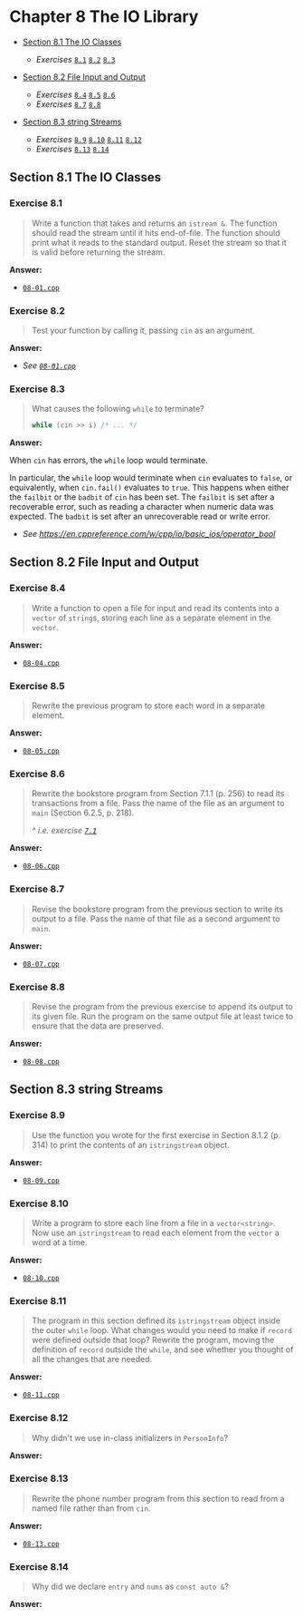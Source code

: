 # Chapter 8 The IO Library

- [Section 8.1 The IO Classes](#section-81-the-io-classes)
  - *Exercises* [`8.1`](#exercise-81) [`8.2`](#exercise-82) [`8.3`](#exercise-83)

- [Section 8.2 File Input and Output](#section-82-file-input-and-output)
  - *Exercises* [`8.4`](#exercise-84) [`8.5`](#exercise-85) [`8.6`](#exercise-86)
  - *Exercises* [`8.7`](#exercise-87) [`8.8`](#exercise-88)

- [Section 8.3 string Streams](#section-83-string-streams)
  - *Exercises* [`8.9`](#exercise-89) [`8.10`](#exercise-810) [`8.11`](#exercise-811) [`8.12`](#exercise-812)
  - *Exercises* [`8.13`](#exercise-813) [`8.14`](#exercise-814)

## Section 8.1 The IO Classes

### Exercise 8.1

> Write a function that takes and returns an `istream &`. The function should read the stream until it hits end-of-file. The function should print what it reads to the standard output. Reset the stream so that it is valid before returning the stream.

**Answer:**

- [`08-01.cpp`](08-01.cpp)

### Exercise 8.2

> Test your function by calling it, passing `cin` as an argument.

**Answer:**

- *See [`08-01.cpp`](08-01.cpp)*

### Exercise 8.3

> What causes the following `while` to terminate?
>
> ```c++
> while (cin >> i) /* ... */
> ```

**Answer:**

When `cin` has errors, the `while` loop would terminate.

In particular, the `while` loop would terminate when `cin` evaluates to `false`, or equivalently, when `cin.fail()` evaluates to `true`. This happens when either the `failbit` or the `badbit` of `cin` has been set. The `failbit` is set after a recoverable error, such as reading a character when numeric data was expected. The `badbit` is set after an unrecoverable read or write error.

- *See https://en.cppreference.com/w/cpp/io/basic_ios/operator_bool*

## Section 8.2 File Input and Output

### Exercise 8.4

> Write a function to open a file for input and read its contents into a `vector` of `string`s, storing each line as a separate element in the `vector`.

**Answer:**

- [`08-04.cpp`](08-04.cpp)

### Exercise 8.5

> Rewrite the previous program to store each word in a separate element.

**Answer:**

- [`08-05.cpp`](08-05.cpp)

### Exercise 8.6

> Rewrite the bookstore program from Section 7.1.1 (p. 256) to read its transactions from a file. Pass the name of the file as an argument to `main` (Section 6.2.5, p. 218).
>
> *^ i.e. exercise [`7.1`](../07-classes/README.md#exercise-71)*

**Answer:**

- [`08-06.cpp`](08-06.cpp)

### Exercise 8.7

> Revise the bookstore program from the previous section to write its output to a file. Pass the name of that file as a second argument to `main`.

**Answer:**

- [`08-07.cpp`](08-07.cpp)

### Exercise 8.8

> Revise the program from the previous exercise to append its output to its given file. Run the program on the same output file at least twice to ensure that the data are preserved.

**Answer:**

- [`08-08.cpp`](08-08.cpp)

## Section 8.3 string Streams

### Exercise 8.9

> Use the function you wrote for the first exercise in Section 8.1.2 (p. 314) to print the contents of an `istringstream` object.

**Answer:**

- [`08-09.cpp`](08-09.cpp)

### Exercise 8.10

> Write a program to store each line from a file in a `vector<string>`. Now use an `istringstream` to read each element from the `vector` a word at a time.

**Answer:**

- [`08-10.cpp`](08-10.cpp)

### Exercise 8.11

> The program in this section defined its `istringstream` object inside the outer `while` loop. What changes would you need to make if `record` were defined outside that loop? Rewrite the program, moving the definition of `record` outside the `while`, and see whether you thought of all the changes that are needed.

**Answer:**

- [`08-11.cpp`](08-11.cpp)

### Exercise 8.12

> Why didn't we use in-class initializers in `PersonInfo`?

**Answer:**

### Exercise 8.13

> Rewrite the phone number program from this section to read from a named file rather than from `cin`.

**Answer:**

- [`08-13.cpp`](08-13.cpp)

### Exercise 8.14

> Why did we declare `entry` and `nums` as `const auto &`?

**Answer:**

